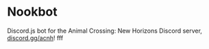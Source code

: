 # Nookbot
Discord.js bot for the Animal Crossing: New Horizons Discord server,
[discord.gg/acnh](https://discord.gg/acnh)!
fff
